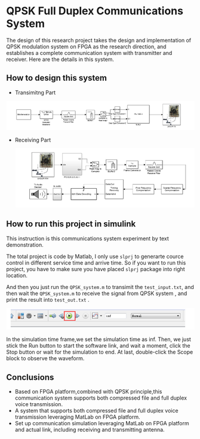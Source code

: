 # QPSK Full Duplex Communications System

The design of this research project takes the design and implementation of QPSK modulation system on FPGA as the research direction, and establishes a complete communication system with transmitter and receiver. Here are the details in this system.

## How to design this system

- Transimitng Part

![image-20220902155042706](https://raw.githubusercontent.com/wannain/image/main/2022/09/upgit_20220902_1662105042.png)

- Receiving Part

  <img src="https://raw.githubusercontent.com/wannain/image/main/2022/09/upgit_20220902_1662105208.png" alt="image-20220902155328785" style="zoom:80%;" />

## How to run this project in simulink

This instruction is this communications system experiment by text demonstration. 

The total project is code by Matlab, I only use `slprj` to generarte cource control in different service time and arrive time. So if you want to run this project, you have to make sure you have placed `slprj` package into right location. 

And then you just run the `QPSK_system.m` to transimit the `test_input.txt`, and then wait the `QPSK_system.m` to receive the signal from QPSK system , and print the result into `test_out.txt` .

![image-20220902161633323](https://raw.githubusercontent.com/wannain/image/main/2022/09/upgit_20220902_1662106593.png)

In the simulation time frame,we set the simulation time as inf. Then, we just stick the Run button to start the software link, and wait a moment, click the Stop button or wait for the simulation to end. At last, double-click the Scope block to observe the waveform.

## Conclusions

- Based on FPGA platform,combined with QPSK principle,this communication system supports both compressed file and full duplex voice transmission. 
- A system that supports both compressed file and full duplex voice transmission leveraging MatLab on FPGA platform.
- Set up communication simulation leveraging MatLab on FPGA platform and actual link, including receiving and transmitting antenna.





